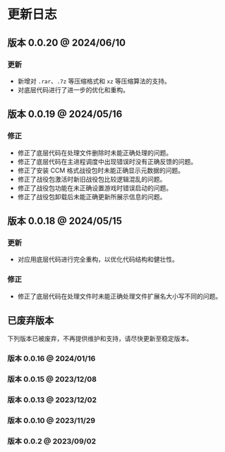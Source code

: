 # 更新日志

## 版本 0.0.20 @ 2024/06/10 <Badge type="warning" text="测试版本"></Badge>

### 更新

- 新增对 `.rar`、`.7z` 等压缩格式和 `xz` 等压缩算法的支持。
- 对底层代码进行了进一步的优化和重构。


## 版本 0.0.19 @ 2024/05/16 <Badge type="warning" text="稳定版本"></Badge>

### 修正

- 修正了底层代码在处理文件删除时未能正确处理的问题。
- 修正了底层代码在主进程调度中出现错误时没有正确反馈的问题。
- 修正了安装 CCM 格式战役包时未能正确显示元数据的问题。
- 修正了战役包激活时新旧战役包比较逻辑混乱的问题。
- 修正了战役包功能在未正确设置游戏时错误启动的问题。
- 修正了战役包卸载后未能正确更新所展示信息的问题。

## 版本 0.0.18 @ 2024/05/15

### 更新

- 对应用底层代码进行完全重构，以优化代码结构和健壮性。

### 修正

- 修正了底层代码在处理文件时未能正确处理文件扩展名大小写不同的问题。


## 已废弃版本 <Badge type="danger" text="废弃版本" />

下列版本已被废弃，不再提供维护和支持，请尽快更新至稳定版本。

### 版本 0.0.16 @ 2024/01/16 <Badge type="danger" text="废弃" />

### 版本 0.0.15 @ 2023/12/08 <Badge type="danger" text="废弃" />

### 版本 0.0.13 @ 2023/12/02 <Badge type="danger" text="废弃" />

### 版本 0.0.10 @ 2023/11/29 <Badge type="danger" text="废弃" />

### 版本 0.0.2 @ 2023/09/02 <Badge type="danger" text="废弃" />
